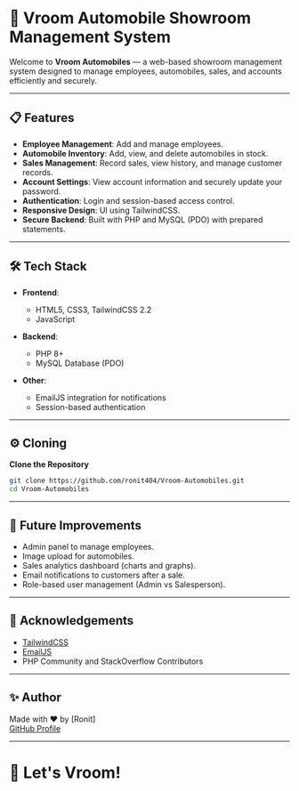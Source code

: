 # 🚗 Vroom Automobile Showroom Management System

Welcome to **Vroom Automobiles** — a web-based showroom management system designed to manage employees, automobiles, sales, and accounts efficiently and securely.

---

## 📋 Features

- **Employee Management**: Add and manage employees.
- **Automobile Inventory**: Add, view, and delete automobiles in stock.
- **Sales Management**: Record sales, view history, and manage customer records.
- **Account Settings**: View account information and securely update your password.
- **Authentication**: Login and session-based access control.
- **Responsive Design**: UI using TailwindCSS.
- **Secure Backend**: Built with PHP and MySQL (PDO) with prepared statements.

---

## 🛠 Tech Stack

- **Frontend**:  
  - HTML5, CSS3, TailwindCSS 2.2
  - JavaScript

- **Backend**:  
  - PHP 8+
  - MySQL Database (PDO)

- **Other**:
  - EmailJS integration for notifications
  - Session-based authentication

---

## ⚙️ Cloning

**Clone the Repository**
   ```bash
   git clone https://github.com/ronit404/Vroom-Automobiles.git
   cd Vroom-Automobiles
   ```
---

## 🌟 Future Improvements

- Admin panel to manage employees.
- Image upload for automobiles.
- Sales analytics dashboard (charts and graphs).
- Email notifications to customers after a sale.
- Role-based user management (Admin vs Salesperson).

---

## 🙌 Acknowledgements

- [TailwindCSS](https://tailwindcss.com/)
- [EmailJS](https://www.emailjs.com/)
- PHP Community and StackOverflow Contributors

---

## ✨ Author

Made with ❤️ by [Ronit]  
[GitHub Profile](https://github.com/ronit404)

---

# 🚀 Let's Vroom!

